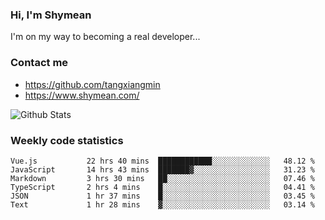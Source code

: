 ### Hi, I'm Shymean

I'm on my way to becoming a real developer...

### Contact me

- <https://github.com/tangxiangmin>
- <https://www.shymean.com/>

![Github Stats](https://github-readme-stats.vercel.app/api?username=tangxiangmin&show_icons=true&theme=dark)


###  Weekly code statistics

<!--START_SECTION:waka-->

```text
Vue.js           22 hrs 40 mins  ████████████░░░░░░░░░░░░░   48.12 %
JavaScript       14 hrs 43 mins  ███████▓░░░░░░░░░░░░░░░░░   31.23 %
Markdown         3 hrs 30 mins   ██░░░░░░░░░░░░░░░░░░░░░░░   07.46 %
TypeScript       2 hrs 4 mins    █░░░░░░░░░░░░░░░░░░░░░░░░   04.41 %
JSON             1 hr 37 mins    █░░░░░░░░░░░░░░░░░░░░░░░░   03.45 %
Text             1 hr 28 mins    ▓░░░░░░░░░░░░░░░░░░░░░░░░   03.14 %
```

<!--END_SECTION:waka-->